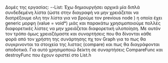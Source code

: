 Δομές της εργασίας:
--List: Έχω δημιουργήσει αρχικά μία διπλά συνδεδεμένη λίστα (ώστε στην διαγραφή να μην χρειάζεται
 να διατρέξουμε ολη την λίστα για να βρούμε τον previous node ) η οποία έχει generic μορφη (value = void*)
 μιάς και παρακάτω χρησιμοποιούμε πολλές διαφορετικές λίστες να μην χρειάζεται διαφορετική υλοποίηση.
 Με αυτόν τον τρόπο όμως χρειαζόμαστε και συναρτήσεις που θα δίνονται κάθε φορά από τον χρήστη της συνάρτησης
 πχ τον Graph για το πως θα συγκρινονται τα στοιχεία της λιστας (compare) και πως θα διαγράφονται αποδοτικά.
 Για αυτό χρησιμοποιώ δείκτη σε συναρτήσεις CompareFunc και destroyFunc που έχουν οριστεί στο List.h